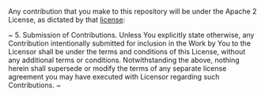 Any contribution that you make to this repository will
be under the Apache 2 License, as dictated by that
[license](http://www.apache.org/licenses/LICENSE-2.0.html):

~
5. Submission of Contributions. Unless You explicitly state otherwise,
   any Contribution intentionally submitted for inclusion in the Work
   by You to the Licensor shall be under the terms and conditions of
   this License, without any additional terms or conditions.
   Notwithstanding the above, nothing herein shall supersede or modify
   the terms of any separate license agreement you may have executed
   with Licensor regarding such Contributions.
~
